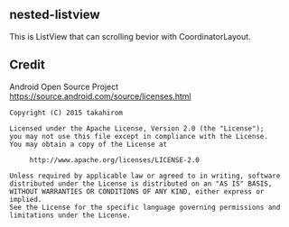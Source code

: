 nested-listview
----
This is ListView that can scrolling bevior with CoordinatorLayout.

## Credit
Android Open Source Project  
https://source.android.com/source/licenses.html

```
Copyright (C) 2015 takahirom

Licensed under the Apache License, Version 2.0 (the "License");
you may not use this file except in compliance with the License.
You may obtain a copy of the License at

     http://www.apache.org/licenses/LICENSE-2.0

Unless required by applicable law or agreed to in writing, software
distributed under the License is distributed on an "AS IS" BASIS,
WITHOUT WARRANTIES OR CONDITIONS OF ANY KIND, either express or implied.
See the License for the specific language governing permissions and
limitations under the License.
```

